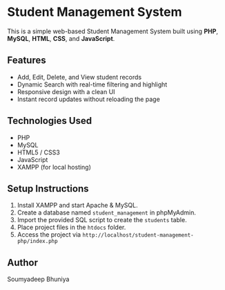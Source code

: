 # Student Management System

This is a simple web-based Student Management System built using **PHP**, **MySQL**, **HTML**, **CSS**, and **JavaScript**.

## Features
- Add, Edit, Delete, and View student records
- Dynamic Search with real-time filtering and highlight
- Responsive design with a clean UI
- Instant record updates without reloading the page

## Technologies Used
- PHP
- MySQL
- HTML5 / CSS3
- JavaScript
- XAMPP (for local hosting)

## Setup Instructions
1. Install XAMPP and start Apache & MySQL.
2. Create a database named `student_management` in phpMyAdmin.
3. Import the provided SQL script to create the `students` table.
4. Place project files in the `htdocs` folder.
5. Access the project via `http://localhost/student-management-php/index.php`

## Author
Soumyadeep Bhuniya
